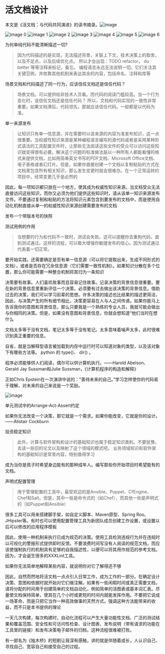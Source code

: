 # 活文档设计
本文是《活文档：与代码共同演进》的读书摘录。![image](assets/image.png)

![image 0](assets/image-0.png)
![image 1](assets/image-1.png)
![image 2](assets/image-2.png)
![image 3](assets/image-3.png)
![image 4](assets/image-4.png)
![image 5](assets/image-5.png)
![image 6](assets/image-6.png)

为何单纯代码不能清晰描述一切?

> 因为代码描述的是实现，无法描述背景，关联上下文，技术决策上的取舍，以及不足点，以及后续优化点。
> 所以才会出现：TODO refactor， do better 等等注释来标记，备忘。
> 编程语言永远无法说明一切。它们关注其关键范例，并依靠其他机制来表达其余的内容，包括命名、注释和库等

场景文档和代码描述了同一行为，应该信任文档还是信任代码？

> 场景文档，可以提供给非技术人员看。而代码的阅读门槛较高。当一个行为变化时，该信任文档还是信任代码？
> 所以，文档和代码实现的一致性非常重要。如果文档滞后，代码领先，那就应该信任代码。一般都是以代码为准。

单一来源发布

> 让知识只有单一信息源，并在需要时以该来源的内容为准发布知识，这一点很重要。当权威性知识来源是某种编程语言编写的源代码或者是采用某种形式语法的工具配置文件时，让那些无法阅读这些文件的受众可以访问这些知识就变得很有必要。解决这个问题的标准做法是以一种所有人都能看懂的格式来提供文档，比如用简单英文书写的PDF文档、Microsoft Office文档、电子表格或者幻灯片。但是，如果你直接创建一个文档以复制粘贴的方式在文档里包含所有相关知识，那么发生变更时就会很难办。在一个正常运转的项目中，经常变更几乎是必然的

因此，每一项知识都只放在一个地方，使其成为权威性知识来源。当文档受众无法直接访问这些知识，而你又必须为他们提供这些知识时，请从该单一知识来源发布文件。不要通过复制和粘贴的方法将知识元素包含到要发布的文档中，而是使用自动化机制直接从单一的权威性知识来源创建需要发布的文档

发布一个带版本号的快照

测试用例的作用

> 当想要的行为和代码不一致时，测试会失败。这可以提醒你去重构代码，直到测试通过。这样的流程，可以极大增强你敏捷发布的信心。因为测试通过代表着一切正常。

要开始实践，还需要确定是否有单一信息源（可以将它提取出来，生成不同形式的文档），或者是否存在冗余信息源（它们需要一致性机制）。如果知识分散在多个位置，那么你可能需要一种整合机制将其归为一条知识

决策要有故事。人们喜欢故事而且容易记住故事。记录决策的背景信息很重要。要在新的背景信息里重新评估一个决策，必须要有过去做出该决策的背景信息。借助过去的决策，我们可以学习前辈的思想。许多决策的描述也比结果的描述更简洁，因此，与决策产生的所有细节相比，决策更容易在人与人之间传递。如果你能马上告诉我你的意图和背景信息，那么只要我是一个熟练的专业人员，我就可能会做出与你相同的决策。但是，如果没有意图和背景信息，你就会想知道“他们当时在想什么

文档太多等于没有文档，笔记太多等于没有笔记。太多意味着噪声太多，此时很难识别真正重要的信息。 

自省，就是当解释型语言被加载到内存中运行时可以知道对象的类型，以及该对象下有哪些方法等。
python 的 type()、 dir() 。

程序必须能够供人们阅读，偶尔可以供计算机执行。——Harold Abelson、Gerald Jay Sussman和Julie Sussman，《计算机程序的构造和解释》

正如Chris Epstein在一次演讲中说的：“善待未来的自己。”学习怎样使你的代码易于理解，对未来的自己来说是一个奖励。

![image](assets/image-7.png)

单元测试中的Arrange-Act-Assert约定

如果你无法改变一个决策，那它就是一个需求。如果你能改变，它就是你的设计。——Alistair Cockburn

投资稳定知识

> 此外，计算与软件架构和设计的基础知识也属于稳定知识类别。不要犹豫，去读一些旧的论文以及映射了这个领域的模式吧。
> 业务领域知识和软件架构的基础知识是常青内容，特别值得学习

成为当你是孩子时希望身边能有的那种成年人。编写那些你开始项目时希望能有的文档。

声明式配置管理

> 用于管理配置的工具中，最受欢迎的是Ansible、Puppet、CfEngine、Chef和Salt。但是，其中一些是命令式的（如Chef），而其他一些是声明式的（如Puppet和Ansible）

很多工具可以用来搭建脚手架，如自定义脚本、Maven原型、Spring Roo、JHipster等。有时也可以使用配置管理工具为新团队成员创建工作设置，或设置以后可以修改的应用程序模板

因此，使用一种机制来执行已成为规范的决策。使用工具检测违规行为并在违规时以可视化的警报形式提供即时反馈。不要浪费时间写没有人阅读的规范文档，而应该使强制执行的机制具有足够的自我描述性，以便可以将其用作规范的参考文档。
因为，才会诞生很多的XXXLint工具。

如果你无法简单地解释某些内容，就说明你对它了解得还不够

因此，自然而然地将活文档一点点引入日常工作，成为工作的一部分。在确定设计决策、意图和依据时就开始对它们做注解。如果有一些闲暇时间或真正需要文档，请将分配的时间用于创建简单的文档自动化，例如简单的活图表或基本词汇表。尽量使文档保持简单，使其在几个小时或更短的时间内就能发挥作用。不要把它说成一场革命，而是只把它当作一种高效做事的天然方式。强调这种方法能带来的收益，而不只是本书提供的理论

一天几次构建，每次构建时，自动化流程可以产生大量功能性文档、广泛的测试结果和覆盖范围、安全性和可访问性检查、设计图表、发布说明（带有请求的功能在工具里的链接）和发布决策电子邮件的归档，这种流程很难被打败。

有一部名为《独木桥》的短剧让我深有感触，讲的就是伴随着成长，人认识自己、寻找自己、宽容自己和接受自己的过程。